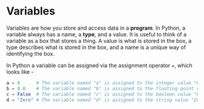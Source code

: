 # Variables

Variables are how you store and access data in a **program**. In Python, a variable always has a name, a **type**, and a value. It is useful to think of a variable as a box that stores a thing. A value is what is stored in the box, a type describes what is stored in the box, and a name is a unique way of identifying the box.

In Python a variable can be assigned via the assignment operator `=`, which looks like -

```py
a = 0      # The variable named "a" is assigned to the integer value "0"
b = 0.0    # The variable named "b" is assigned to the floating point value "0.0"
c = False  # The variable named "c" is assigned to the boolean value "False"
d = "Zero" # The variable named "d" is assigned to the string value "Zero"
```

